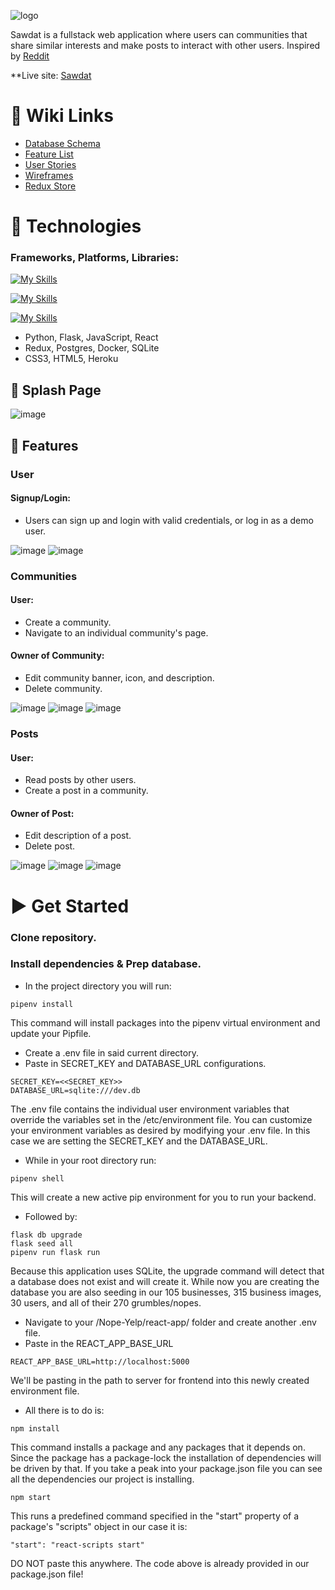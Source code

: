 ![logo](https://user-images.githubusercontent.com/106426283/200190118-1975b3bd-d313-404c-8e4c-f3cfd7728eba.png)

Sawdat is a fullstack web application where users can communities that share similar interests and make posts to interact with other users. Inspired by [Reddit](https://www.reddit.com/)

**Live site: [Sawdat](https://sawdat.herokuapp.com/)

# 📍 Wiki Links
- [Database Schema](https://github.com/Aldam55/Sawdat-Reddit/wiki/Database-Schema)
- [Feature List](https://github.com/Aldam55/Sawdat-Reddit/wiki/Feature-List)
- [User Stories](https://github.com/Aldam55/Sawdat-Reddit/wiki/User-Stories)
- [Wireframes](https://github.com/Aldam55/Sawdat-Reddit/wiki/Wireframes)
- [Redux Store](https://github.com/Aldam55/Sawdat-Reddit/wiki/Redux-Store)

# 🤖 Technologies
### Frameworks, Platforms, Libraries:
[![My Skills](https://skillicons.dev/icons?i=py,flask,js,react)](https://sawdat.herokuapp.com/)

[![My Skills](https://skillicons.dev/icons?i=redux,postgres,docker,sqlite)](https://sawdat.herokuapp.com/)

[![My Skills](https://skillicons.dev/icons?i=css,html,heroku)](https://sawdat.herokuapp.com/)

- Python, Flask, JavaScript, React
- Redux, Postgres, Docker, SQLite
- CSS3, HTML5, Heroku

## 🌊 Splash Page
![image](https://user-images.githubusercontent.com/106426283/200191181-7984d658-3336-480d-b93e-65bace5347d1.png)

## 📁 Features

### User

#### Signup/Login:
- Users can sign up and login with valid credentials, or log in as a demo user.

![image](https://user-images.githubusercontent.com/106426283/200191926-e1d3f6bc-cce4-45c3-aa3c-fe849e5eef8c.png)
![image](https://user-images.githubusercontent.com/106426283/200191931-735b7049-3917-450b-9e47-262e60d77e87.png)



### Communities

#### User:
- Create a community.
- Navigate to an individual community's page.

#### Owner of Community:
- Edit community banner, icon, and description.
- Delete community.

![image](https://user-images.githubusercontent.com/106426283/200192399-4b7b67f1-172b-4e6e-a0f7-bd860ad8f3bf.png)
![image](https://user-images.githubusercontent.com/106426283/200192494-88151a0d-16e1-44ad-8875-6ab8a37216d2.png)
![image](https://user-images.githubusercontent.com/106426283/200192502-29640582-682f-4cb8-a134-007a244213b2.png)



### Posts

#### User:
- Read posts by other users.
- Create a post in a community.

#### Owner of Post:
- Edit description of a post.
- Delete post.

![image](https://user-images.githubusercontent.com/106426283/200193252-8cb78177-164a-4848-9c60-16d2de1458af.png)
![image](https://user-images.githubusercontent.com/106426283/200193255-7d4cd1ec-4682-4f9c-94d8-4b25f2b99a87.png)
![image](https://user-images.githubusercontent.com/106426283/200193258-65b428b8-f087-4424-a8b3-8a319ae62ed2.png)


# ▶️ Get Started

### Clone repository.

### Install dependencies & Prep database.
- In the project directory you will run:

```
pipenv install
```

This command will install packages into the pipenv virtual environment and update your Pipfile.

- Create a .env file in said current directory.
- Paste in SECRET_KEY and DATABASE_URL configurations.

```
SECRET_KEY=<<SECRET_KEY>>
DATABASE_URL=sqlite:///dev.db
```

The .env file contains the individual user environment variables that override the variables set in the /etc/environment file. You can customize your environment variables as desired by modifying your .env file. In this case we are setting the SECRET_KEY and the DATABASE_URL.

- While in your root directory run:

```
pipenv shell
```

This will create a new active pip environment for  you to run your backend.

- Followed by:

```
flask db upgrade
flask seed all
pipenv run flask run
```

Because this application uses SQLite, the upgrade command will detect that a database does not exist and will create it. While now you are creating the database you are also seeding in our 105 businesses, 315 business images, 30 users, and all of their 270 grumbles/nopes.

- Navigate to your /Nope-Yelp/react-app/ folder and create another .env file.
- Paste in the REACT_APP_BASE_URL

```
REACT_APP_BASE_URL=http://localhost:5000
```
We'll be pasting in the path to server for frontend into this newly created environment file.

- All there is to do is:

```
npm install
```
This command installs a package and any packages that it depends on. Since the package has a package-lock the installation of dependencies will be driven by that. If you take a peak into your package.json file you can see all the dependencies our project is installing.

```
npm start
```
This runs a predefined command specified in the "start" property of a package's "scripts" object in our case it is:

```
"start": "react-scripts start"
```
DO NOT paste this anywhere. The code above is already provided in our package.json file!
